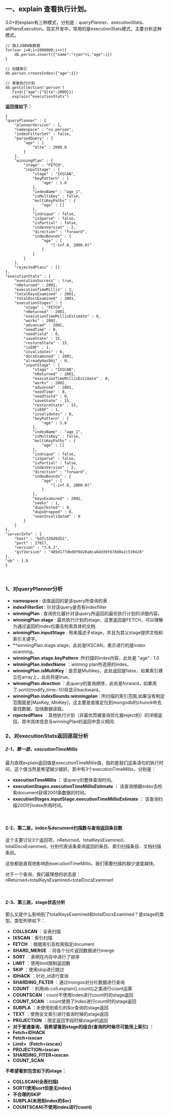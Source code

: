 ## 一、explain 查看执行计划。
3.0+的explain有三种模式，分别是：queryPlanner、executionStats、allPlansExecution。现实开发中，常用的是executionStats模式，主要分析这种模式。

```
// 插入200W条数据
for(var i=0;i<2000000;i++){
    db.person.insert({"name":"ryan"+i,"age":i})
}

// 创建索引
db.person.createIndex({"age":1})

// 查看执行计划
db.getCollection('person')
  .find({"age":{"$lte":2000}})
  .explain("executionStats")
```

**返回值如下：**

```
{
"queryPlanner" : {
	"plannerVersion" : 1,
	"namespace" : "xx.person",
	"indexFilterSet" : false,
	"parsedQuery" : {
		"age" : {
			"$lte" : 2000.0
		}
	},
	"winningPlan" : {
		"stage" : "FETCH",
		"inputStage" : {
			"stage" : "IXSCAN",
			"keyPattern" : {
				"age" : 1.0
			},
			"indexName" : "age_1",
			"isMultiKey" : false,
			"multiKeyPaths" : {
				"age" : []
			},
			"isUnique" : false,
			"isSparse" : false,
			"isPartial" : false,
			"indexVersion" : 2,
			"direction" : "forward",
			"indexBounds" : {
				"age" : [ 
					"[-inf.0, 2000.0]"
				]
			}
		}
	},
	"rejectedPlans" : []
},
"executionStats" : {
	"executionSuccess" : true,
	"nReturned" : 2001,
	"executionTimeMillis" : 2,
	"totalKeysExamined" : 2001,
	"totalDocsExamined" : 2001,
	"executionStages" : {
		"stage" : "FETCH",
		"nReturned" : 2001,
		"executionTimeMillisEstimate" : 0,
		"works" : 2002,
		"advanced" : 2001,
		"needTime" : 0,
		"needYield" : 0,
		"saveState" : 15,
		"restoreState" : 15,
		"isEOF" : 1,
		"invalidates" : 0,
		"docsExamined" : 2001,
		"alreadyHasObj" : 0,
		"inputStage" : {
			"stage" : "IXSCAN",
			"nReturned" : 2001,
			"executionTimeMillisEstimate" : 0,
			"works" : 2002,
			"advanced" : 2001,
			"needTime" : 0,
			"needYield" : 0,
			"saveState" : 15,
			"restoreState" : 15,
			"isEOF" : 1,
			"invalidates" : 0,
			"keyPattern" : {
				"age" : 1.0
			},
			"indexName" : "age_1",
			"isMultiKey" : false,
			"multiKeyPaths" : {
				"age" : []
			},
			"isUnique" : false,
			"isSparse" : false,
			"isPartial" : false,
			"indexVersion" : 2,
			"direction" : "forward",
			"indexBounds" : {
				"age" : [ 
					"[-inf.0, 2000.0]"
				]
			},
			"keysExamined" : 2001,
			"seeks" : 1,
			"dupsTested" : 0,
			"dupsDropped" : 0,
			"seenInvalidated" : 0
		}
	}
},
"serverInfo" : {
	"host" : "bd7c326d9d51",
	"port" : 27017,
	"version" : "3.6.2",
	"gitVersion" : "489d177dbd0f0420a8ca04d39fd78d0a2c539420"
},
"ok" : 1.0
}
```

<br/>

### 1、对queryPlanner分析
- **namespace** : 该值返回的是该query所查询的表
- **indexFilterSet** : 针对该query是否有indexfilter
- **winningPlan** : 查询优化器针对该query所返回的最优执行计划的详细内容。
- **winningPlan.stage** : 最优执行计划的stage，这里返回是FETCH，可以理解为通过返回的index位置去检索具体的文档.
- **winningPlan.inputStage** : 用来描述子stage，并且为其父stage提供文档和索引关键字。
- **winningPlan.stage.stage，此处是IXSCAN，表示进行的是index scanning。
- **winningPlan.stage.keyPattern** :所扫描的index内容，此处是 "age" : 1.0
- **winningPlan.indexName** ：winning plan所选用的index。
- **winningPlan.isMultiKey**：是否是Multikey，此处返回是false，如果索引建立在array上，此处将是true。
- **winningPlan.direction** ：此query的查询顺序，此处是forward，如果用了.sort({modify_time:-1})将显示backward。
- **winningPlan.indexBounds:winningplan** : 所扫描的索引范围,如果没有制定范围就是[MaxKey, MinKey]，这主要是直接定位到mongodb的chunck中去查找数据，加快数据读取。
- **rejectedPlans** ：其他执行计划（非最优而被查询优化器reject的）的详细返回，其中具体信息与winningPlan的返回中意义相同.

### 2、对executionStats返回逐层分析
##### 2-1、第一层，executionTimeMillis
最为直观explain返回值是executionTimeMillis值，指的是我们这条语句的执行时间，这个值当然是希望越少越好。其中有3个executionTimeMillis，分别是：
- **executionTimeMillis ：** 该query的整体查询时间。
- **executionStages.executionTimeMillisEstimate ：** 该查询根据index去检索document获得2001条数据的时间。
- **executionStages.inputStage.executionTimeMillisEstimate ：** 该查询扫描2001行index所用时间。

<br/>

#### 2-2、第二层，index与document扫描数与查询返回条目数
这个主要讨论3个返回项，nReturned、totalKeysExamined、totalDocsExamined，分别代表该条查询返回的条目、索引扫描条目、文档扫描条目。

这些都是直观地影响到executionTimeMillis，我们需要扫描的越少速度越快。

对于一个查询，我们最理想的状态是：nReturned=totalKeysExamined=totalDocsExamined

<br/>

#### 2-3、第三层，stage状态分析
那么又是什么影响到了totalKeysExamined和totalDocsExamined？是stage的类型。类型列举如下：

- **COLLSCAN** ：全表扫描
- **IXSCAN**：索引扫描
- **FETCH** ：根据索引去检索指定document
- **SHARD_MERGE** ：将各个分片返回数据进行merge
- **SORT** ：表明在内存中进行了排序
- **LIMIT** ：使用limit限制返回数
- **SKIP** ：使用skip进行跳过
- **IDHACK** ：针对_id进行查询
- **SHARDING_FILTER** ：通过mongos对分片数据进行查询
- **COUNT** ：利用db.coll.explain().count()之类进行count运算
- **COUNTSCAN**：count不使用Index进行count时的stage返回
- **COUNT_SCAN** ：count使用了Index进行count时的stage返回
- **SUBPLA** ：未使用到索引的$or查询的stage返回
- **TEXT** ：使用全文索引进行查询时候的stage返回
- **PROJECTION** ：限定返回字段时候stage的返回
- **对于普通查询，我希望看到stage的组合(查询的时候尽可能用上索引) ：**
- **Fetch+IDHACK**
- **Fetch+ixscan**
- **Limit+（Fetch+ixscan）**
- **PROJECTION+ixscan**
- **SHARDING_FITER+ixscan**
- **COUNT_SCAN**

**不希望看到包含如下的stage：**

- **COLLSCAN(全表扫描)**
- **SORT(使用sort但是无index)**
- **不合理的SKIP**
- **SUBPLA(未用到index的$or)**
- **COUNTSCAN(不使用index进行count)**